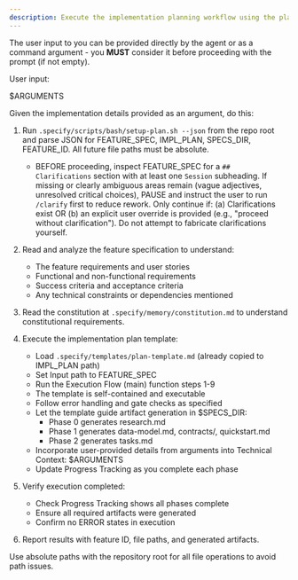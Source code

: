 ```yaml
---
description: Execute the implementation planning workflow using the plan template to generate design artifacts.
---
```


The user input to you can be provided directly by the agent or as a command argument - you **MUST** consider it before proceeding with the prompt (if not empty).

User input:

$ARGUMENTS

Given the implementation details provided as an argument, do this:

1. Run `.specify/scripts/bash/setup-plan.sh --json` from the repo root and parse JSON for FEATURE_SPEC, IMPL_PLAN, SPECS_DIR, FEATURE_ID. All future file paths must be absolute.
   - BEFORE proceeding, inspect FEATURE_SPEC for a `## Clarifications` section with at least one `Session` subheading. If missing or clearly ambiguous areas remain (vague adjectives, unresolved critical choices), PAUSE and instruct the user to run `/clarify` first to reduce rework. Only continue if: (a) Clarifications exist OR (b) an explicit user override is provided (e.g., "proceed without clarification"). Do not attempt to fabricate clarifications yourself.
2. Read and analyze the feature specification to understand:
   - The feature requirements and user stories
   - Functional and non-functional requirements
   - Success criteria and acceptance criteria
   - Any technical constraints or dependencies mentioned

3. Read the constitution at `.specify/memory/constitution.md` to understand constitutional requirements.

4. Execute the implementation plan template:
   - Load `.specify/templates/plan-template.md` (already copied to IMPL_PLAN path)
   - Set Input path to FEATURE_SPEC
   - Run the Execution Flow (main) function steps 1-9
   - The template is self-contained and executable
   - Follow error handling and gate checks as specified
   - Let the template guide artifact generation in $SPECS_DIR:
     * Phase 0 generates research.md
     * Phase 1 generates data-model.md, contracts/, quickstart.md
     * Phase 2 generates tasks.md
   - Incorporate user-provided details from arguments into Technical Context: $ARGUMENTS
   - Update Progress Tracking as you complete each phase

5. Verify execution completed:
   - Check Progress Tracking shows all phases complete
   - Ensure all required artifacts were generated
   - Confirm no ERROR states in execution

6. Report results with feature ID, file paths, and generated artifacts.

Use absolute paths with the repository root for all file operations to avoid path issues.
